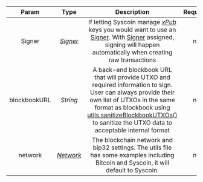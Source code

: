 |             Param              |   Type   |                         Description                          | Required |
| :----------------------------: | :------: | :----------------------------------------------------------: | :------: |
|     Signer      | [*Signer*](/docs/dev-resources/documentation/javascript-sdk-ref/types#Signer) | If letting Syscoin manage [*xPub*](/docs/dev-resources/documentation/javascript-sdk-ref/types#xpub) keys you would want to use an [Signer](/docs/dev-resources/documentation/javascript-sdk-ref/utils#Signer). With [Signer](/docs/dev-resources/documentation/javascript-sdk-ref/utils#Signer) assigned, signing will happen automatically when creating raw transactions | no |
|          blockbookURL          | *String* | A back-end blockbook URL that will provide UTXO and required information to sign. User can always provide their own list of UTXOs in the same format as blockbook using <a href="/docs/dev-resources/documentation/javascript-sdk-ref/utils#sanitizeblockbookutxos">utils.sanitizeBlockbookUTXOs()</a> to sanitize the UTXO data to acceptable internal format | no |
| network | [*Network*](/docs/dev-resources/documentation/javascript-sdk-ref/types#network) | The blockchain network and bip32 settings. The utils file has some examples including Bitcoin and Syscoin, it will default to Syscoin. | no |
